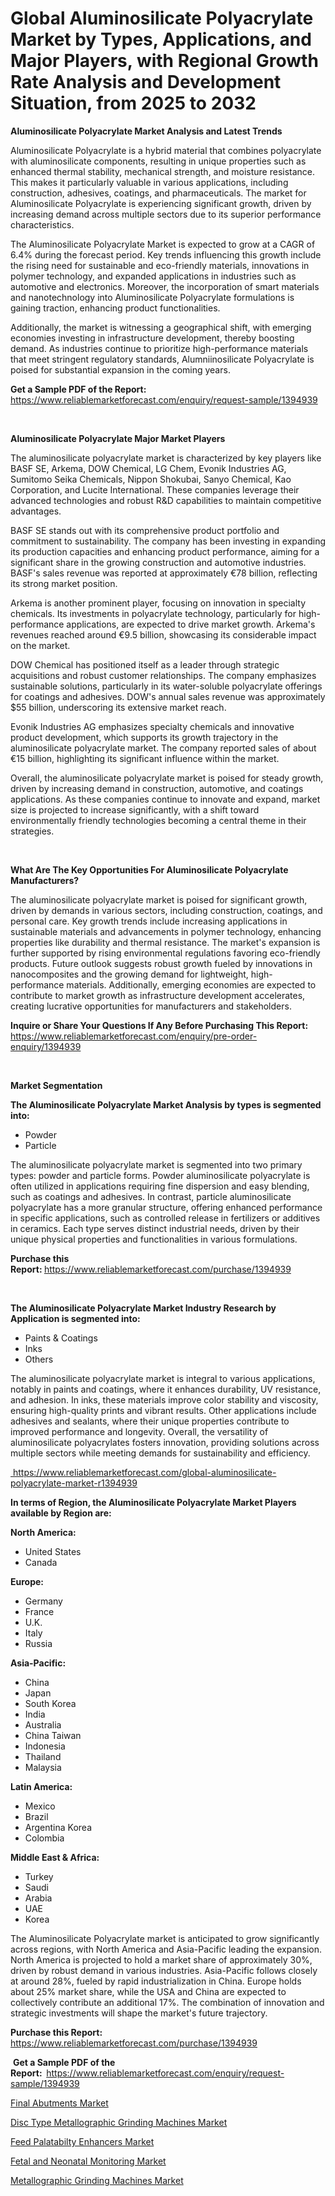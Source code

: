 <p><h1>Global Aluminosilicate Polyacrylate Market by Types, Applications, and Major Players, with Regional Growth Rate Analysis and Development Situation, from 2025 to 2032</h1></p><p><strong>Aluminosilicate Polyacrylate Market Analysis and Latest Trends</strong></p>
<p><p>Aluminosilicate Polyacrylate is a hybrid material that combines polyacrylate with aluminosilicate components, resulting in unique properties such as enhanced thermal stability, mechanical strength, and moisture resistance. This makes it particularly valuable in various applications, including construction, adhesives, coatings, and pharmaceuticals. The market for Aluminosilicate Polyacrylate is experiencing significant growth, driven by increasing demand across multiple sectors due to its superior performance characteristics.</p><p>The Aluminosilicate Polyacrylate Market is expected to grow at a CAGR of 6.4% during the forecast period. Key trends influencing this growth include the rising need for sustainable and eco-friendly materials, innovations in polymer technology, and expanded applications in industries such as automotive and electronics. Moreover, the incorporation of smart materials and nanotechnology into Aluminosilicate Polyacrylate formulations is gaining traction, enhancing product functionalities. </p><p>Additionally, the market is witnessing a geographical shift, with emerging economies investing in infrastructure development, thereby boosting demand. As industries continue to prioritize high-performance materials that meet stringent regulatory standards, Alumniinosilicate Polyacrylate is poised for substantial expansion in the coming years.</p></p>
<p><strong>Get a Sample PDF of the Report:&nbsp;</strong> <a href="https://www.reliablemarketforecast.com/enquiry/request-sample/1394939?utm_campaign=1893&utm_medium=2&utm_source=Github&utm_content=ia&utm_term=22032025&utm_id=aluminosilicate-polyacrylate">https://www.reliablemarketforecast.com/enquiry/request-sample/1394939</a></p>
<p>&nbsp;</p>
<p><strong>Aluminosilicate Polyacrylate Major Market Players</strong></p>
<p><p>The aluminosilicate polyacrylate market is characterized by key players like BASF SE, Arkema, DOW Chemical, LG Chem, Evonik Industries AG, Sumitomo Seika Chemicals, Nippon Shokubai, Sanyo Chemical, Kao Corporation, and Lucite International. These companies leverage their advanced technologies and robust R&D capabilities to maintain competitive advantages.</p><p>BASF SE stands out with its comprehensive product portfolio and commitment to sustainability. The company has been investing in expanding its production capacities and enhancing product performance, aiming for a significant share in the growing construction and automotive industries. BASF's sales revenue was reported at approximately €78 billion, reflecting its strong market position.</p><p>Arkema is another prominent player, focusing on innovation in specialty chemicals. Its investments in polyacrylate technology, particularly for high-performance applications, are expected to drive market growth. Arkema's revenues reached around €9.5 billion, showcasing its considerable impact on the market.</p><p>DOW Chemical has positioned itself as a leader through strategic acquisitions and robust customer relationships. The company emphasizes sustainable solutions, particularly in its water-soluble polyacrylate offerings for coatings and adhesives. DOW's annual sales revenue was approximately $55 billion, underscoring its extensive market reach.</p><p>Evonik Industries AG emphasizes specialty chemicals and innovative product development, which supports its growth trajectory in the aluminosilicate polyacrylate market. The company reported sales of about €15 billion, highlighting its significant influence within the market.</p><p>Overall, the aluminosilicate polyacrylate market is poised for steady growth, driven by increasing demand in construction, automotive, and coatings applications. As these companies continue to innovate and expand, market size is projected to increase significantly, with a shift toward environmentally friendly technologies becoming a central theme in their strategies.</p></p>
<p>&nbsp;</p>
<p><strong>What Are The Key Opportunities For Aluminosilicate Polyacrylate Manufacturers?</strong></p>
<p><p>The aluminosilicate polyacrylate market is poised for significant growth, driven by demands in various sectors, including construction, coatings, and personal care. Key growth trends include increasing applications in sustainable materials and advancements in polymer technology, enhancing properties like durability and thermal resistance. The market's expansion is further supported by rising environmental regulations favoring eco-friendly products. Future outlook suggests robust growth fueled by innovations in nanocomposites and the growing demand for lightweight, high-performance materials. Additionally, emerging economies are expected to contribute to market growth as infrastructure development accelerates, creating lucrative opportunities for manufacturers and stakeholders.</p></p>
<p><strong>Inquire or Share Your Questions If Any Before Purchasing This Report:</strong> <a href="https://www.reliablemarketforecast.com/enquiry/pre-order-enquiry/1394939?utm_campaign=1893&utm_medium=2&utm_source=Github&utm_content=ia&utm_term=22032025&utm_id=aluminosilicate-polyacrylate">https://www.reliablemarketforecast.com/enquiry/pre-order-enquiry/1394939</a></p>
<p>&nbsp;</p>
<p><strong>Market Segmentation</strong></p>
<p><strong>The Aluminosilicate Polyacrylate Market Analysis by types is segmented into:</strong></p>
<p><ul><li>Powder</li><li>Particle</li></ul></p>
<p><p>The aluminosilicate polyacrylate market is segmented into two primary types: powder and particle forms. Powder aluminosilicate polyacrylate is often utilized in applications requiring fine dispersion and easy blending, such as coatings and adhesives. In contrast, particle aluminosilicate polyacrylate has a more granular structure, offering enhanced performance in specific applications, such as controlled release in fertilizers or additives in ceramics. Each type serves distinct industrial needs, driven by their unique physical properties and functionalities in various formulations.</p></p>
<p><strong>Purchase this Report:&nbsp;</strong><a href="https://www.reliablemarketforecast.com/purchase/1394939?utm_campaign=1893&utm_medium=2&utm_source=Github&utm_content=ia&utm_term=22032025&utm_id=aluminosilicate-polyacrylate">https://www.reliablemarketforecast.com/purchase/1394939</a></p>
<p>&nbsp;</p>
<p><strong>The Aluminosilicate Polyacrylate Market Industry Research by Application is segmented into:</strong></p>
<p><ul><li>Paints & Coatings</li><li>Inks</li><li>Others</li></ul></p>
<p><p>The aluminosilicate polyacrylate market is integral to various applications, notably in paints and coatings, where it enhances durability, UV resistance, and adhesion. In inks, these materials improve color stability and viscosity, ensuring high-quality prints and vibrant results. Other applications include adhesives and sealants, where their unique properties contribute to improved performance and longevity. Overall, the versatility of aluminosilicate polyacrylates fosters innovation, providing solutions across multiple sectors while meeting demands for sustainability and efficiency.</p></p>
<p><a href="https://www.reliablemarketforecast.com/global-aluminosilicate-polyacrylate-market-r1394939?utm_campaign=1893&utm_medium=2&utm_source=Github&utm_content=ia&utm_term=22032025&utm_id=aluminosilicate-polyacrylate">&nbsp;https://www.reliablemarketforecast.com/global-aluminosilicate-polyacrylate-market-r1394939</a></p>
<p><strong>In terms of Region, the Aluminosilicate Polyacrylate Market Players available by Region are:</strong></p>
<p>
    <p> <strong> North America: </strong>
        <ul>
            <li>United States</li>
            <li>Canada</li>
        </ul>
        </p> 
    <p> <strong> Europe: </strong>
        <ul>
            <li>Germany</li>
            <li>France</li>
            <li>U.K.</li>
            <li>Italy</li>
            <li>Russia</li>
        </ul>
        </p> 
    <p> <strong> Asia-Pacific: </strong>
        <ul>
            <li>China</li>
            <li>Japan</li>
            <li>South Korea</li>
            <li>India</li>
            <li>Australia</li>
            <li>China Taiwan</li>
            <li>Indonesia</li>
            <li>Thailand</li>
            <li>Malaysia</li>
        </ul>
        </p> 
    <p> <strong> Latin America: </strong>
        <ul>
            <li>Mexico</li>
            <li>Brazil</li>
            <li>Argentina Korea</li>
            <li>Colombia</li>
        </ul>
        </p> 
    <p> <strong> Middle East & Africa: </strong>
        <ul>
            <li>Turkey</li>
            <li>Saudi</li>
            <li>Arabia</li>
            <li>UAE</li>
            <li>Korea</li>
        </ul>
    </p>
    </p>
<p><p>The Aluminosilicate Polyacrylate market is anticipated to grow significantly across regions, with North America and Asia-Pacific leading the expansion. North America is projected to hold a market share of approximately 30%, driven by robust demand in various industries. Asia-Pacific follows closely at around 28%, fueled by rapid industrialization in China. Europe holds about 25% market share, while the USA and China are expected to collectively contribute an additional 17%. The combination of innovation and strategic investments will shape the market's future trajectory.</p></p>
<p><strong>Purchase this Report: </strong><a href="https://www.reliablemarketforecast.com/purchase/1394939?utm_campaign=1893&utm_medium=2&utm_source=Github&utm_content=ia&utm_term=22032025&utm_id=aluminosilicate-polyacrylate">https://www.reliablemarketforecast.com/purchase/1394939</a></p>
<p>&nbsp;<strong>Get a Sample PDF of the Report:&nbsp;&nbsp;</strong><a href="https://www.reliablemarketforecast.com/enquiry/request-sample/1394939?utm_campaign=1893&utm_medium=2&utm_source=Github&utm_content=ia&utm_term=22032025&utm_id=aluminosilicate-polyacrylate">https://www.reliablemarketforecast.com/enquiry/request-sample/1394939</a></p>
<p><strong></strong></p>
<p><p><a href="https://github.com/luerabollevc/Market-Research-Report-List-1/blob/main/final-abutments-market.md?utm_campaign=1893&utm_medium=2&utm_source=Github&utm_content=ia&utm_term=22032025&utm_id=aluminosilicate-polyacrylate">Final Abutments Market</a></p><p><a href="https://github.com/hiwatchucuy/Market-Research-Report-List-1/blob/main/disc-type-metallographic-grinding-machines-market.md?utm_campaign=1893&utm_medium=2&utm_source=Github&utm_content=ia&utm_term=22032025&utm_id=aluminosilicate-polyacrylate">Disc Type Metallographic Grinding Machines Market</a></p><p><a href="https://github.com/barlevsebako/Market-Research-Report-List-1/blob/main/feed-palatabilty-enhancers-market.md?utm_campaign=1893&utm_medium=2&utm_source=Github&utm_content=ia&utm_term=22032025&utm_id=aluminosilicate-polyacrylate">Feed Palatabilty Enhancers Market</a></p><p><a href="https://github.com/aertsfecto0h/Market-Research-Report-List-1/blob/main/fetal-and-neonatal-monitoring-market.md?utm_campaign=1893&utm_medium=2&utm_source=Github&utm_content=ia&utm_term=22032025&utm_id=aluminosilicate-polyacrylate">Fetal and Neonatal Monitoring Market</a></p><p><a href="https://github.com/tyreinhssan/Market-Research-Report-List-1/blob/main/metallographic-grinding-machines-market.md?utm_campaign=1893&utm_medium=2&utm_source=Github&utm_content=ia&utm_term=22032025&utm_id=aluminosilicate-polyacrylate">Metallographic Grinding Machines Market</a></p></p>